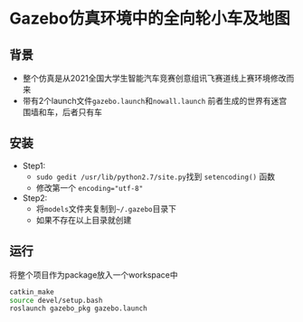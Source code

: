 # Gazebo仿真环境中的全向轮小车及地图

## 背景

- 整个仿真是从2021全国大学生智能汽车竞赛创意组讯飞赛道线上赛环境修改而来
- 带有2个launch文件`gazebo.launch`和`nowall.launch` 前者生成的世界有迷宫围墙和车，后者只有车

## 安装

- Step1:
  - `sudo gedit /usr/lib/python2.7/site.py`找到 `setencoding()` 函数
  - 修改第一个 `encoding="utf-8"`
- Step2:
  - 将`models`文件夹复制到`~/.gazebo`目录下
  - 如果不存在以上目录就创建

## 运行

将整个项目作为package放入一个workspace中

```sh
catkin_make
source devel/setup.bash
roslaunch gazebo_pkg gazebo.launch
```



